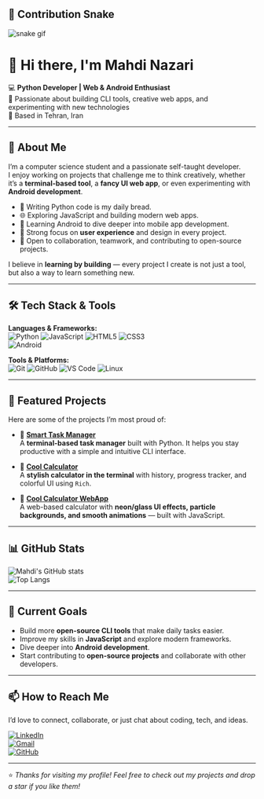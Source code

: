 ## 🐍 Contribution Snake
![snake gif](https://github.com/NazariMahdi-Pro/NazariMahdi-Pro/tree/main/.github/workflows)


# 👋 Hi there, I'm Mahdi Nazari  

💻 **Python Developer | Web & Android Enthusiast**  
🎯 Passionate about building CLI tools, creative web apps, and experimenting with new technologies  
📍 Based in Tehran, Iran  

---

## 🚀 About Me
I’m a computer science student and a passionate self-taught developer.  
I enjoy working on projects that challenge me to think creatively, whether it’s a **terminal-based tool**, a **fancy UI web app**, or even experimenting with **Android development**.  

- 🐍 Writing Python code is my daily bread.  
- 🌐 Exploring JavaScript and building modern web apps.  
- 📱 Learning Android to dive deeper into mobile app development.  
- 🎨 Strong focus on **user experience** and design in every project.  
- 🤝 Open to collaboration, teamwork, and contributing to open-source projects.  

I believe in **learning by building** — every project I create is not just a tool, but also a way to learn something new.  

---

## 🛠 Tech Stack & Tools
**Languages & Frameworks:**  
![Python](https://img.shields.io/badge/Python-3776AB?style=for-the-badge&logo=python&logoColor=white)
![JavaScript](https://img.shields.io/badge/JavaScript-323330?style=for-the-badge&logo=javascript&logoColor=F7DF1E)
![HTML5](https://img.shields.io/badge/HTML5-E34F26?style=for-the-badge&logo=html5&logoColor=white)
![CSS3](https://img.shields.io/badge/CSS3-1572B6?style=for-the-badge&logo=css3&logoColor=white)  
![Android](https://img.shields.io/badge/Android-3DDC84?style=for-the-badge&logo=android&logoColor=white)

**Tools & Platforms:**  
![Git](https://img.shields.io/badge/Git-F05032?style=for-the-badge&logo=git&logoColor=white)
![GitHub](https://img.shields.io/badge/GitHub-181717?style=for-the-badge&logo=github&logoColor=white)
![VS Code](https://img.shields.io/badge/VS_Code-007ACC?style=for-the-badge&logo=visual-studio-code&logoColor=white)
![Linux](https://img.shields.io/badge/Linux-FCC624?style=for-the-badge&logo=linux&logoColor=black)

---

## 🌟 Featured Projects
Here are some of the projects I’m most proud of:  

- 🔹 [**Smart Task Manager**](https://github.com/NazariMahdi-Pro/smart-task-manager)  
   A **terminal-based task manager** built with Python. It helps you stay productive with a simple and intuitive CLI interface.  

- 🔹 [**Cool Calculator**](https://github.com/NazariMahdi-Pro/cool-calculator)  
   A **stylish calculator in the terminal** with history, progress tracker, and colorful UI using `Rich`.  

- 🔹 [**Cool Calculator WebApp**](https://github.com/NazariMahdi-Pro/cool-calculator-webApp)  
   A web-based calculator with **neon/glass UI effects, particle backgrounds, and smooth animations** — built with JavaScript.  

---

## 📊 GitHub Stats
![Mahdi's GitHub stats](https://github-readme-stats.vercel.app/api?username=NazariMahdi-Pro&show_icons=true&theme=tokyonight)  
![Top Langs](https://github-readme-stats.vercel.app/api/top-langs/?username=NazariMahdi-Pro&layout=compact&theme=tokyonight)

---

## 🎯 Current Goals
- Build more **open-source CLI tools** that make daily tasks easier.  
- Improve my skills in **JavaScript** and explore modern frameworks.  
- Dive deeper into **Android development**.  
- Start contributing to **open-source projects** and collaborate with other developers.  

---

## 📫 How to Reach Me
I’d love to connect, collaborate, or just chat about coding, tech, and ideas.  

[![LinkedIn](https://img.shields.io/badge/LinkedIn-0077B5?style=for-the-badge&logo=linkedin&logoColor=white)](https://www.linkedin.com/)  
[![Gmail](https://img.shields.io/badge/Gmail-D14836?style=for-the-badge&logo=gmail&logoColor=white)](mailto:yourmail@gmail.com)  
[![GitHub](https://img.shields.io/badge/GitHub-181717?style=for-the-badge&logo=github&logoColor=white)](https://github.com/NazariMahdi-Pro)  

---

⭐️ *Thanks for visiting my profile! Feel free to check out my projects and drop a star if you like them!*  
